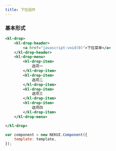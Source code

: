 ```yaml
---
title: 下拉组件
---
```


<!-- demo_start -->
### 基本形式

<div class="m-example"></div>

```xml
<kl-drop>
    <kl-drop-header>
        <a href="javascript:void(0)">下拉菜单</a>
    </kl-drop-header>
    <kl-drop-menu>
        <kl-drop-item>
            选项一
        </kl-drop-item>
        <kl-drop-item>
            选项二
        </kl-drop-item>
        <kl-drop-item>
            选项三
        </kl-drop-item>
        <kl-drop-item>
            选项四
        </kl-drop-item>
    </kl-drop-menu>

</kl-drop>
```
```javascript
var component = new NEKUI.Component({
    template: template,
});
```
<!-- demo_end -->

